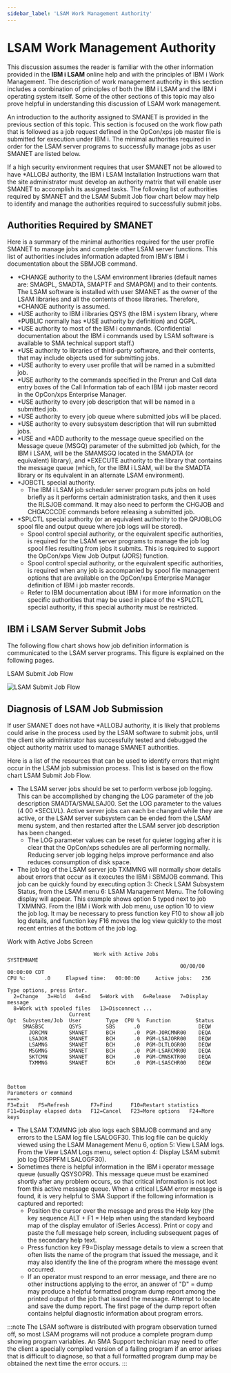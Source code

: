 ```yaml
---
sidebar_label: 'LSAM Work Management Authority'
---
```


# LSAM Work Management Authority

This discussion assumes the reader is familiar with the other
information provided in the **IBM i LSAM** online help and with the
principles of IBM i Work Management. The description of work management
authority in this section includes a combination of principles of both
the IBM i LSAM and the IBM i operating system itself. Some of the other
sections of this topic may also prove helpful in understanding this
discussion of LSAM work management.

An introduction to the authority assigned to SMANET is provided in the
previous section of this topic. This section is focused on the work flow
path that is followed as a job request defined in the OpCon/xps job
master file is submitted for execution under IBM i. The minimal
authorities required in order for the LSAM server programs to
successfully manage jobs as user SMANET are listed below.

If a high security environment requires that user SMANET not be allowed
to have \*ALLOBJ authority, the IBM i LSAM Installation Instructions
warn that the site administrator must develop an authority matrix that
will enable user SMANET to accomplish its assigned tasks. The following
list of authorities required by SMANET and the LSAM Submit Job flow
chart below may help to identify and manage the authorities required to
successfully submit jobs.

## Authorities Required by SMANET

Here is a summary of the minimal authorities required for the user
profile SMANET to manage jobs and complete other LSAM server functions.
This list of authorities includes information adapted from IBM's IBM i
documentation about the SBMJOB command.

- \*CHANGE authority to the LSAM environment libraries (default names
    are: SMAGPL, SMADTA, SMAPTF and SMAPGM) and to their contents. The
    LSAM software is installed with user SMANET as the owner of the LSAM
    libraries and all the contents of those libraries. Therefore,
    \*CHANGE authority is assumed.
- \*USE authority to IBM i libraries QSYS (the IBM i system library,
    where \*PUBLIC normally has \*USE authority by definition) and QGPL.
- \*USE authority to most of the IBM i commands. (Confidential
    documentation about the IBM i commands used by LSAM software is
    available to SMA technical support staff.)
- \*USE authority to libraries of third-party software, and their
    contents, that may include objects used for submitting jobs.
- \*USE authority to every user profile that will be named in a
    submitted job.
- \*USE authority to the commands specified in the Prerun and Call
    data entry boxes of the Call Information tab of each IBM i job
    master record in the OpCon/xps Enterprise Manager.
- \*USE authority to every job description that will be named in a
    submitted job.
- \*USE authority to every job queue where submitted jobs will be
    placed.
- \*USE authority to every subsystem description that will run
    submitted jobs.
- \*USE and \*ADD authority to the message queue specified on the
    Message queue (MSGQ) parameter of the submitted job (which, for the
    IBM i LSAM, will be the SMAMSGQ located in the SMADTA (or
    equivalent) library), and \*EXECUTE authority to the library that
    contains the message queue (which, for the IBM i LSAM, will be the
    SMADTA library or its equivalent in an alternate LSAM environment).
- \*JOBCTL special authority.
  - The IBM i LSAM job scheduler server program puts jobs on hold
        briefly as it performs certain administration tasks, and then it
        uses the RLSJOB command. It may also need to perform the CHGJOB
        and CHGACCCDE commands before releasing a submitted job.
- \*SPLCTL special authority (or an equivalent authority to the
    QPJOBLOG spool file and output queue where job logs will be stored).
  - Spool control special authority, or the equivalent specific
        authorities, is required for the LSAM server programs to manage
        the job log spool files resulting from jobs it submits. This is
        required to support the OpCon/xps View Job Output (JORS)
        function.
  - Spool control special authority, or the equivalent specific
        authorities, is required when any job is accompanied by spool
        file management options that are available on the OpCon/xps
        Enterprise Manager definition of IBM i job master records.
  - Refer to IBM documentation about IBM i for more information on
        the specific authorities that may be used in place of the
        \*SPLCTL special authority, if this special authority must be
        restricted.

## IBM i LSAM Server Submit Jobs

The following flow chart shows how job definition information is
communicated to the LSAM server programs. This figure is explained on
the following pages.

LSAM Submit Job Flow

![LSAM Submit Job Flow](../Resources/Images/IBM-i/LSAM-Submit-Job-Flow.png "LSAM Submit Job Flow")

## Diagnosis of LSAM Job Submission

If user SMANET does not have \*ALLOBJ authority, it is likely that
problems could arise in the process used by the LSAM software to submit
jobs, until the client site administrator has successfully tested and
debugged the object authority matrix used to manage SMANET authorities.

Here is a list of the resources that can be used to identify errors that
might occur in the LSAM job submission process. This list is based on
the flow chart LSAM Submit Job Flow.

- The LSAM server jobs should be set to perform verbose job logging.
    This can be accomplished by changing the LOG parameter of the job
    description SMADTA/SMALSAJ00. Set the LOG parameter to the values (4
    00 \*SECLVL). Active server jobs can each be changed while they are
    active, or the LSAM server subsystem can be ended from the LSAM menu
    system, and then restarted after the LSAM server job description has
    been changed.
  - The LOG parameter values can be reset for quieter logging after
        it is clear that the OpCon/xps schedules are all performing
        normally. Reducing server job logging helps improve performance
        and also reduces consumption of disk space.
- The job log of the LSAM server job TXMMNG will normally show details
    about errors that occur as it executes the IBM i SBMJOB command.
    This job can be quickly found by executing option 3: Check LSAM
    Subsystem Status, from the LSAM menu 6: LSAM Management Menu. The
    following display will appear. This example shows option 5 typed
    next to job TXMMNG. From the IBM i Work with Job menu, use option 10
    to view the job log. It may be necessary to press function key F10
    to show all job log details, and function key F16 moves the log view
    quickly to the most recent entries at the bottom of the job log.

Work with Active Jobs Screen
```
                            Work with Active Jobs                   SYSTEMNAME 
                                                        00/00/00  00:00:00 CDT 
CPU %:      .0     Elapsed time:   00:00:00     Active jobs:   236             
                                                                               
Type options, press Enter.                                                     
  2=Change   3=Hold   4=End   5=Work with   6=Release   7=Display message      
  8=Work with spooled files   13=Disconnect ...                                
                    Current                                                    
Opt  Subsystem/Job  User        Type  CPU %  Function        Status            
     SMASBSC        QSYS        SBS      .0                   DEQW             
       JORCMN       SMANET      BCH      .0  PGM-JORCMNR00    DEQA             
       LSAJOR       SMANET      BCH      .0  PGM-LSAJORR00    DEQW             
       LSAMNG       SMANET      BCH      .0  PGM-DLTLOGR00    DEQW             
       MSGMNG       SMANET      BCH      .0  PGM-LSARCMR00    DEQA             
       SKTCMN       SMANET      BCH      .0  PGM-CMNSKTR00    DEQA             
       TXMMNG       SMANET      BCH      .0  PGM-LSASCHR00    DEQW             
                                                                               
                                                                               
                                                                        Bottom 
Parameters or command                                                          
===>                                                                           
F3=Exit   F5=Refresh       F7=Find      F10=Restart statistics       
F11=Display elapsed data   F12=Cancel   F23=More options   F24=More keys          
```

- The LSAM TXMMNG job also logs each SBMJOB command and any errors to
    the LSAM log file LSALOGF30. This log file can be quickly viewed
    using the LSAM Management Menu 6, option 5: View LSAM logs. From the
    View LSAM Logs menu, select option 4: Display LSAM submit job log
    (DSPPFM LSALOGF30).
- Sometimes there is helpful information in the IBM i operator message
    queue (usually QSYSOPR). This message queue must be examined shortly
    after any problem occurs, so that critical information is not lost
    from this active message queue. When a critical LSAM error message
    is found, it is very helpful to SMA Support if the following
    information is captured and reported:
  - Position the cursor over the message and press the Help key (the
        key sequence ALT + F1 = Help when using the standard keyboard
        map of the display emulator of iSeries Access). Print or copy
        and paste the full message help screen, including subsequent
        pages of the secondary help text.
  - Press function key F9=Display message details to view a screen
        that often lists the name of the program that issued the
        message, and it may also identify the line of the program where
        the message event occurred.
  - If an operator must respond to an error message, and there are
        no other instructions applying to the error, an answer of "D"
        = dump may produce a helpful formatted program dump report among
        the printed output of the job that issued the message. Attempt
        to locate and save the dump report. The first page of the dump
        report often contains helpful diagnostic information about
        program errors.

:::note
The LSAM software is distributed with program observation turned off, so most LSAM programs will not produce a complete program dump showing program variables. An SMA Support technician may need to offer the client a specially compiled version of a failing program if an error arises that is difficult to diagnose, so that a full formatted program dump may be obtained the next time the error occurs.
:::
